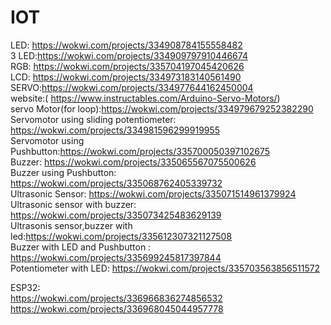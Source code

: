 # IOT
LED:  https://wokwi.com/projects/334908784155558482<br>
3 LED:https://wokwi.com/projects/334909797910446674<br>
RGB:  https://wokwi.com/projects/335704197045420626<br>
LCD:  https://wokwi.com/projects/334973183140561490<br>
SERVO:https://wokwi.com/projects/334977644162450004<br>website:( https://www.instructables.com/Arduino-Servo-Motors/)<br>
servo Motor(for loop):https://wokwi.com/projects/334979679252382290<br>
Servomotor using sliding potentiometer: https://wokwi.com/projects/334981596299919955<br>
Servomotor using Pushbutton:https://wokwi.com/projects/335700050397102675<br>
Buzzer: https://wokwi.com/projects/335065567075500626<br>
Buzzer using Pushbutton: https://wokwi.com/projects/335068762405339732<br>
Ultrasonic Sensor:       https://wokwi.com/projects/335071514961379924<br>
Ultrasonic sensor with buzzer:    https://wokwi.com/projects/335073425483629139<br>
Ultrasonis sensor,buzzer with led:https://wokwi.com/projects/335612307321127508<br>
Buzzer with LED and Pushbutton :  https://wokwi.com/projects/335699245817397844<br>
Potentiometer with LED:           https://wokwi.com/projects/335703563856511572
<br>

ESP32:<br>
https://wokwi.com/projects/336966836274856532<br>
https://wokwi.com/projects/336968045044957778<br>
